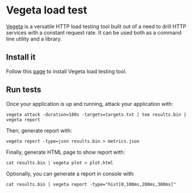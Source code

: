 # Vegeta load test

[Vegeta](https://github.com/tsenart/vegeta) is a versatile HTTP load testing tool
built out of a need to drill HTTP services with a constant request rate. It can
be used both as a command line utility and a library.

## Install it

Follow this [page](https://github.com/tsenart/vegeta#install) to install Vegeta
load testing tool.

## Run tests

Once your application is up and running, attack your application with:
```
vegeta attack -duration=180s -targets=targets.txt | tee results.bin | vegeta report
```

Then, generate report with:
```
vegeta report -type=json results.bin > metrics.json
```

Finally, generate HTML page to show report with:
```
cat results.bin | vegeta plot > plot.html
```

Optionally, you can generate a report in console with:
```
cat results.bin | vegeta report -type="hist[0,100ms,200ms,300ms]"
```
